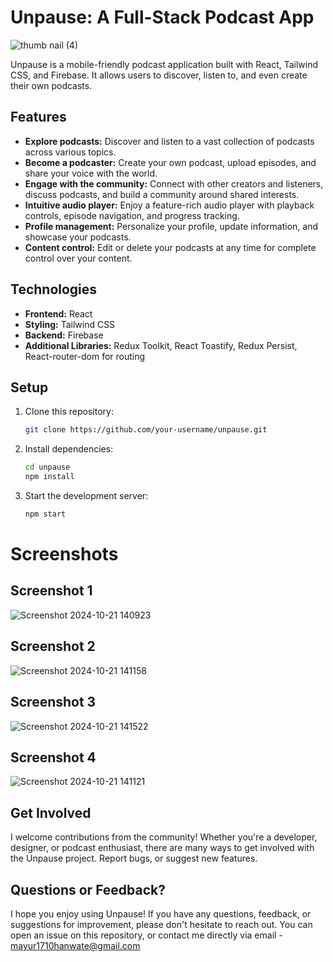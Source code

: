 # Unpause: A Full-Stack Podcast App

![thumb nail (4)](https://github.com/lordbakyarou/unpause/assets/70631103/eb3e0bdf-5c46-4492-9a4b-e133b881aafb)

Unpause is a mobile-friendly podcast application built with React, Tailwind CSS, and Firebase. It allows users to discover, listen to, and even create their own podcasts.

## Features

- **Explore podcasts:** Discover and listen to a vast collection of podcasts across various topics.
- **Become a podcaster:** Create your own podcast, upload episodes, and share your voice with the world.
- **Engage with the community:** Connect with other creators and listeners, discuss podcasts, and build a community around shared interests.
- **Intuitive audio player:** Enjoy a feature-rich audio player with playback controls, episode navigation, and progress tracking.
- **Profile management:** Personalize your profile, update information, and showcase your podcasts.
- **Content control:** Edit or delete your podcasts at any time for complete control over your content.

## Technologies

- **Frontend:** React
- **Styling:** Tailwind CSS
- **Backend:** Firebase
- **Additional Libraries:** Redux Toolkit, React Toastify, Redux Persist, React-router-dom for routing

## Setup

1. Clone this repository:

   ```bash
   git clone https://github.com/your-username/unpause.git
   ```

2. Install dependencies:
   ```bash
   cd unpause
   npm install
   ```
3. Start the development server:
   ```bash
   npm start
   ```

# Screenshots
## Screenshot 1
![Screenshot 2024-10-21 140923](https://github.com/user-attachments/assets/8258ea5e-93e1-41ba-a57d-8ee31a72e45c)
## Screenshot 2
![Screenshot 2024-10-21 141158](https://github.com/user-attachments/assets/159e2ceb-1604-4359-9e50-74f91ba7b099)
## Screenshot 3
![Screenshot 2024-10-21 141522](https://github.com/user-attachments/assets/ef0c6443-01ba-4264-9a0d-222d1f2d09ad)
## Screenshot 4
![Screenshot 2024-10-21 141121](https://github.com/user-attachments/assets/42cef49e-ff2d-4dbc-9846-b88d4444237f)


## Get Involved
I welcome contributions from the community! Whether you're a developer, designer, or podcast enthusiast, there are many ways to get involved with the Unpause project. Report bugs, or suggest new features.

## Questions or Feedback?
I hope you enjoy using Unpause! If you have any questions, feedback, or suggestions for improvement, please don't hesitate to reach out. You can open an issue on this repository, or contact me directly via email - mayur1710hanwate@gmail.com
